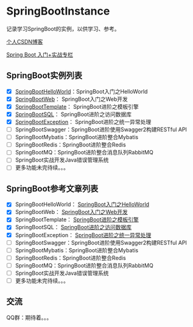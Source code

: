 # SpringBootInstance
记录学习SpringBoot的实例，以供学习、参考。


[个人CSDN博客](http://blog.csdn.net/wenteryan)

[Spring Boot 入门+实战专栏](http://blog.csdn.net/column/details/15021.html)

## SpringBoot实例列表
* [x] [SpringBootHelloWorld](https://github.com/yandongquan/SpringBootInstance/tree/master/SpringBootHelloWorld)：SpringBoot入门之HelloWorld
* [x] [SpringBootWeb]()： SpringBoot入门之Web开发
* [x] [SpringBootTemplate]()： SpringBoot进阶之模板引擎
* [x] [SpringBootSQL]()： SpringBoot进阶之访问数据库
* [x] [SpringBootException]()： SpringBoot进阶之统一异常处理
* [ ] SpringBootSwagger：SpringBoot进阶使用Swagger2构建RESTful API
* [ ] SpringBootMybatis：SpringBoot进阶整合Mybatis
* [ ] SpringBootRedis：SpringBoot进阶整合Redis
* [ ] SpringBootMQ：SpringBoot进阶整合消息队列RabbitMQ
* [ ] SpringBoot实战开发Java错误管理系统
* [ ] 更多功能未完待续。。。

## SpringBoot参考文章列表
* [x] SpringBootHelloWorld： [SpringBoot入门之HelloWorld](http://blog.csdn.net/wenteryan/article/details/77748522)
* [x] SpringBootWeb： [SpringBoot入门之Web开发](http://blog.csdn.net/wenteryan/article/details/77833927)
* [x] SpringBootTemplate： [SpringBoot进阶之模板引擎](http://blog.csdn.net/wenteryan/article/details/77835809)
* [x] SpringBootSQL： [SpringBoot进阶之访问数据库](http://blog.csdn.net/wenteryan/article/details/77840347)
* [x] SpringBootException： [SpringBoot进阶之统一异常处理](http://blog.csdn.net/wenteryan/article/details/77853343)
* [ ] SpringBootSwagger：SpringBoot进阶使用Swagger2构建RESTful API
* [ ] SpringBootMybatis：SpringBoot进阶整合Mybatis
* [ ] SpringBootRedis：SpringBoot进阶整合Redis
* [ ] SpringBootMQ：SpringBoot进阶整合消息队列RabbitMQ
* [ ] SpringBoot实战开发Java错误管理系统
* [ ] 更多功能未完待续。。。
## 交流
QQ群：期待着。。。